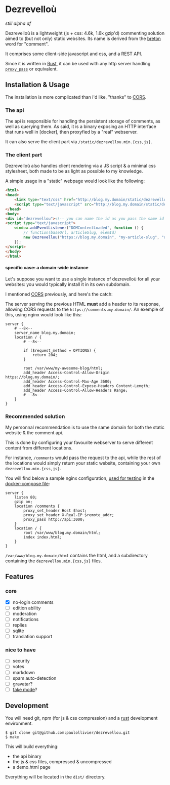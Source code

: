# Dezrevelloù
_still alpha af_

Dezrevelloù is a lightweight (js + css: 4.6k, 1.6k gzip'd) commenting solution aimed to (but not only) static websites.
Its name is derived from the [breton] word for "comment".

It comprises some client-side javascript and css, and a REST API.

Since it is written in [Rust], it can be used with any http server handling [`proxy_pass`] or equivalent.

## Installation & Usage

The installation is more complicated than i'd like, "thanks" to [CORS].

### The api

The api is responsible for handling the persistent storage of comments, as well as querying them.
As said, it is a binary exposing an HTTP interface that runs well in [docker], then proxyfied by a "real" webserver.

It can also serve the client part via `/static/dezrevellou.min.{css,js}`.

### The client part

Dezrevelloù also handles client rendering via a JS script & a minimal css stylesheet, both made to be as light as possible
to my knowledge.

A simple usage in a "static" webpage would look like the following:

```html
<html>
<head>
    <link type="text/css" href="http://blog.my.domain/static/dezrevellou.min.css" />
    <script type="text/javascript" src="http://blog.my.domain/static/dezrevellou.min.js"></script>
</head>
<body>
<div id="dezrevellou"><!-- you can name the id as you pass the same id to the instanciation below --></div>
<script type="text/javascript">
    window.addEventListener("DOMContentLoaded", function () {
        // function(baseUrl, articleSlug, elemId)
        new Dezrevellou("https://blog.my.domain", "my-article-slug", "dezrevellou");
    });
</script>
</body>
</html>
```
#### specific case: a domain-wide instance

Let's suppose you want to use a single instance of dezrevelloù for all your websites: you would typically install it in 
its own subdomain.

I mentioned [CORS] previously, and here's the catch:

The server serving the previous HTML __must__ add a header to its response,
allowing CORS requests to the `https://comments.my.domain/`. An exemple of this, using nginx would look like this:

```
server {
    # --8<--
    server_name blog.my.domain;
    location / {
        # --8<--
        
        if ($request_method = OPTIONS) {
            return 204;
        }
        
        root /var/www/my-awesome-blog/html;
        add_header Access-Control-Allow-Origin https://blog.my.domain/;
        add_header Access-Control-Max-Age 3600;
        add_header Access-Control-Expose-Headers Content-Length;
        add_header Access-Control-Allow-Headers Range;
        # --8<--
    }
}
```

### Recommended solution

My personnal recommendation is to use the same domain for both the static website & the comment api.

This is done by configuring your favourite webserver to serve different content from different locations.

For instance, `/comments` would pass the request to the api, while the rest of the locations would
simply return your static website, containing your own `dezrevellou.min.{css,js}`.

You will find below a sample nginx configuration, [used for testing](vhost.nginx)
in the [docker-compose file](docker-compose.yml):

```
server {
    listen 80;
    gzip on;
    location /comments {
        proxy_set_header Host $host;
        proxy_set_header X-Real-IP $remote_addr;
        proxy_pass http://api:3000;
    }
    location / {
        root /var/www/blog.my.domain/html;
        index index.html;
    }
}
```

`/var/www/blog.my.domain/html` contains the html, and a subdirectory containing the `dezrevellou.min.{css,js}` files.

## Features

### core

- [x] no-login comments
- [ ] edition ability
- [ ] moderation
- [ ] notifications
- [ ] replies
- [ ] sqlite
- [ ] translation support

### nice to have

- [ ] security
- [ ] votes
- [ ] markdown
- [ ] spam auto-detection
- [ ] gravatar?
- [ ] [fake mode](https://github.com/tessalt/echo-chamber-js)?

## Development

You will need git, npm (for js & css compression) and a [rust] development environment.

```shell-session
$ git clone git@github.com:paulollivier/dezrevellou.git
$ make
```

This will build everything:
- the api binary
- the js & css files, compressed & uncompressed 
- a demo.html page

Everything will be located in the `dist/` directory.

[breton]: https://en.wikipedia.org/wiki/Breton_language
[rust]: https://rust-lang.org
[`proxy_pass`]: https://docs.nginx.com/nginx/admin-guide/web-server/reverse-proxy/
[CORS]: https://developer.mozilla.org/en-US/docs/Web/HTTP/CORS